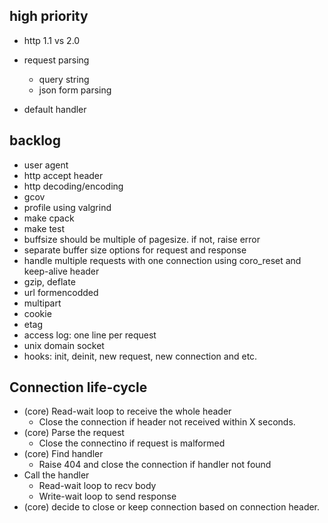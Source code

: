 ## high priority
- http 1.1 vs 2.0

- request parsing
  * query string
  * json form parsing
- default handler


## backlog
- user agent
- http accept header
- http decoding/encoding
- gcov
- profile using valgrind
- make cpack
- make test
- buffsize should be multiple of pagesize. if not, raise error
- separate buffer size options for request and response
- handle multiple requests with one connection using coro_reset and keep-alive
  header
- gzip, deflate
- url formencodded 
- multipart
- cookie
- etag
- access log: one line per request
- unix domain socket
- hooks: init, deinit, new request, new connection and etc.


## Connection life-cycle

- (core) Read-wait loop to receive the whole header
  - Close the connection if header not received within X seconds.
- (core) Parse the request
  - Close the connectino if request is malformed
- (core) Find handler
  - Raise 404 and close the connection if handler not found
- Call the handler
  - Read-wait loop to recv body
  - Write-wait loop to send response
- (core) decide to close or keep connection based on connection header.
